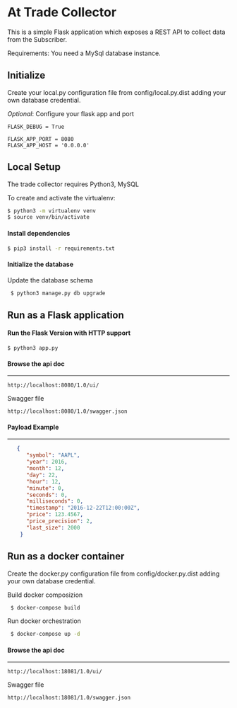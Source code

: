 At Trade Collector
==================

This is a simple Flask application which exposes a REST API to collect
data from the Subscriber.

Requirements:
You need a MySql database instance.

Initialize
----------
Create your local.py configuration file from config/local.py.dist adding
your own database credential.

_Optional_:
Configure your flask app and port
```
FLASK_DEBUG = True

FLASK_APP_PORT = 8080
FLASK_APP_HOST = '0.0.0.0'
```

Local Setup
-----------
The trade collector requires Python3, MySQL

To create and activate the virtualenv:

```bash
$ python3 -m virtualenv venv
$ source venv/bin/activate
```

#### Install dependencies

```bash
$ pip3 install -r requirements.txt
```

#### Initialize the database

Update the database schema

```bash
 $ python3 manage.py db upgrade
```

Run as a Flask application
--------------------------

#### Run the Flask Version with HTTP support
```
$ python3 app.py
```

#### Browse the api doc
-------

```
http://localhost:8080/1.0/ui/
```

Swagger file
```
http://localhost:8080/1.0/swagger.json
```

#### Payload Example
--------------
```json
   {
      "symbol": "AAPL",
      "year": 2016,
      "month": 12,
      "day": 22,
      "hour": 12,
      "minute": 0,
      "seconds": 0,
      "milliseconds": 0,
      "timestamp": "2016-12-22T12:00:00Z",
      "price": 123.4567,
      "price_precision": 2,
      "last_size": 2000
    }
```

Run as a docker container
-------------------------
Create the docker.py configuration file from config/docker.py.dist adding
your own database credential.

Build docker composizion
```bash
 $ docker-compose build
```

Run docker orchestration
```bash
 $ docker-compose up -d
```

#### Browse the api doc
-------

```
http://localhost:18081/1.0/ui/
```

Swagger file
```
http://localhost:18081/1.0/swagger.json
```


